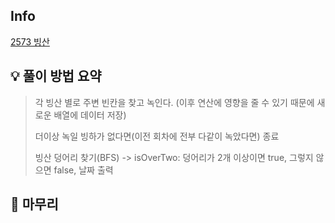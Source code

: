 ## Info
[2573 빙산](https://www.acmicpc.net/problem/2573)

## 💡 풀이 방법 요약

> 각 빙산 별로 주변 빈칸을 찾고 녹인다. (이후 연산에 영향을 줄 수 있기 때문에 새로운 배열에 데이터 저장)
> 
> 더이상 녹일 빙하가 없다면(이전 회차에 전부 다같이 녹았다면) 종료
> 
> 빙산 덩어리 찾기(BFS) -> isOverTwo: 덩어리가 2개 이상이면 true, 그렇지 않으면 false, 날짜 출력

## 🙂 마무리

